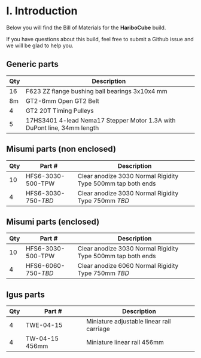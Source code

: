 # I. Introduction

Below you will find the Bill of Materials for the **HariboCube** build.

If you have questions about this build, feel free to submit a Github issue and we will be glad to help you.

## Generic parts

|Qty|Description|
|-----|-----|
|16|F623 ZZ flange bushing ball bearings 3x10x4 mm|
|8m|GT2-6mm Open GT2 Belt|
|4|GT2 20T Timing Pulleys|
|5|17HS3401 4-lead Nema17 Stepper Motor 1.3A with DuPont line, 34mm length|

## Misumi parts (non enclosed)

|Qty|Part #|Description|
|-----|-----|-----|
|10|HFS6-3030-500-TPW|Clear anodize 3030 Normal Rigidity Type 500mm tap both ends|
|4|HFS6-3030-750-*TBD*|Clear anodize 3030 Normal Rigidity Type 750mm *TBD*|

## Misumi parts (enclosed)

|Qty|Part #|Description|
|-----|-----|-----|
|10|HFS6-3030-500-TPW|Clear anodize 3030 Normal Rigidity Type 500mm tap both ends|
|4|HFS6-6060-750-*TBD*|Clear anodize 6060 Normal Rigidity Type 750mm *TBD*|

## Igus parts

|Qty|Part #|Description|
|-----|-----|-----|
|4|TWE-04-15|Miniature adjustable linear rail carriage|
|4|TW-04-15 456mm|Miniature linear rail 456mm|
